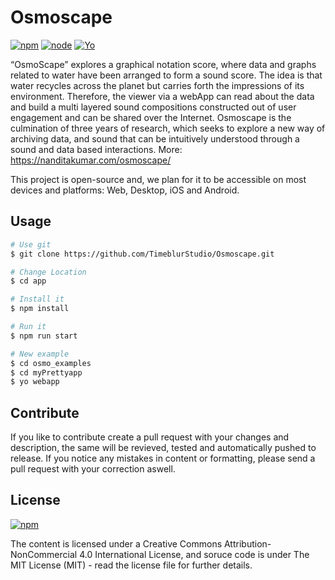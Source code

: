 # Osmoscape
[![npm](https://img.shields.io/badge/npm-v6.11.3-orange)]() [![node](https://img.shields.io/badge/node-10.17.0-orange)]() [![Yo](https://img.shields.io/badge/yo-v3.1-brightgreen)]()

“OsmoScape” explores a graphical notation score, where data and graphs related to water have been arranged to form a sound score. The idea is that water recycles across the planet but carries forth the impressions of its environment. Therefore, the viewer via a webApp can read about the data and build a multi layered sound compositions constructed out of user engagement and can be shared over the Internet. Osmoscape is the culmination of three years of research, which seeks to explore a new way of archiving data, and sound that can be intuitively understood through a sound and data based interactions.
More: https://nanditakumar.com/osmoscape/

This project is open-source and, we plan for it to be accessible on most devices and platforms: Web, Desktop, iOS and Android.

## Usage

```bash
# Use git
$ git clone https://github.com/TimeblurStudio/Osmoscape.git

# Change Location
$ cd app

# Install it
$ npm install

# Run it
$ npm run start

# New example
$ cd osmo_examples
$ cd myPrettyapp
$ yo webapp

```

## Contribute
If you like to contribute create a pull request with your changes and description, the same will be revieved, tested and automatically pushed to release. If you notice any mistakes in content or formatting, please send a pull request with your correction aswell.

## License
[![npm](https://i.creativecommons.org/l/by-nc/4.0/88x31.png)](http://creativecommons.org/licenses/by-nc/4.0/)

The content is licensed under a Creative Commons Attribution-NonCommercial 4.0 International License, and soruce code is under The MIT License (MIT) - read the license file for further details.